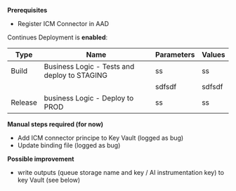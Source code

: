 **Prerequisites**
- Register ICM Connector in AAD

Continues Deployment is **enabled**:

|Type | Name | Parameters | Values | 
|---|---|---|---|
|Build | Business Logic - Tests and deploy to STAGING | ss | ss |
| | |sdfsdf |sdfsdf |
|Release | business Logic - Deploy to PROD |ss |ss |

**Manual steps required (for now)**
- Add ICM connector principe to Key Vault (logged as bug) 
- Update binding file (logged as bug)

**Possible improvement**
- write outputs (queue storage name and key / AI instrumentation key) to key Vault (see below)
